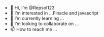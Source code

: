 - 👋 Hi, I’m @Repsol123
- 👀 I’m interested in ...Finacle and javascript
- 🌱 I’m currently learning ...
- 💞️ I’m looking to collaborate on ...
- 📫 How to reach me ...

<!---
Repsol123/Repsol123 is a ✨ special ✨ repository because its `README.md` (this file) appears on your GitHub profile.
You can click the Preview link to take a look at your changes.
--->
